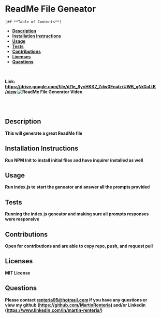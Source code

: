 # **ReadMe File Geneator**

    [## **Table of Contents**]
    
- [**Description**](#description)
- [**Installation Instructions**](#installation-instructions)
- [**Usage**](#usage)
- [**Tests**](#tests)
- [**Contributions**](#contributions)
- [**Licenses**](#licenses)
- [**Questions**](#questions)

<br><br>
<b>Link:<b> https://drive.google.com/file/d/1e_SyyHKK7_Zdw0EnulzrUWB_gNrDaLtK/view
![ReadMe File Generator Video](https://user-images.githubusercontent.com/68476218/101465688-1b3c1f00-38f5-11eb-924f-dc05d18a6d69.gif)

<br><br>

## **Description**
This will generate a great ReadMe file
## **Installation Instructions**
Run NPM Init to install initial files and have inquirer installed as well
## **Usage**
Run index.js to start the geneator and answer all the prompts provided
## **Tests**
Running the index.js geneator and making sure all prompts responses were responsive
## **Contributions**
Open for contributions and are able to copy repo, push, and request pull 
## **Licenses**
MIT License
## **Questions**
Please contact <renteria95@hotmail.com> if you have any questions or view my github (https://github.com/MartinRenteria) and/or Linkedin (https://www.linkedin.com/in/martin-renteria/)